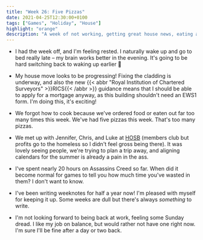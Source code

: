 ```yaml
---
title: "Week 26: Five Pizzas"
date: 2021-04-25T12:30:00+0100
tags: ["Games", "Holiday", "House"]
highlight: "orange"
description: "A week of not working, getting great house news, eating and drinking a lot, and burning 20 hours on a game."
---
```


  * I had the week off, and I'm feeling rested. I naturally wake up and go to bed really late – my brain works better in the evening. It's going to be hard switching back to waking up earlier :grimacing:

  * My house move looks to be progressing! Fixing the cladding is underway, and also the new {{< abbr "Royal Institution of Chartered Surveyors" >}}RICS{{< /abbr >}} guidance means that I should be able to apply for a mortgage anyway, as this building shouldn't need an EWS1 form. I'm doing this, it's exciting!

  * We forgot how to cook because we've ordered food or eaten out far too many times this week. We've had five pizzas this week. That's too many pizzas.

  * We met up with Jennifer, Chris, and Luke at [HOSB](https://hosb.org.uk/) (members club but profits go to the homeless so I didn't feel gross being there). It was lovely seeing people, we're trying to plan a trip away, and aligning calendars for the summer is already a pain in the ass.

  * I've spent nearly 20 hours on Assassins Creed so far. When did it become normal for games to tell you how much time you've wasted in them? I don't want to know.

  * I've been writing weeknotes for half a year now! I'm pleased with myself for keeping it up. Some weeks are dull but there's always _something_ to write.

  * I'm not looking forward to being back at work, feeling some Sunday dread. I like my job on balance, but would rather not have one right now. I'm sure I'll be fine after a day or two back.
